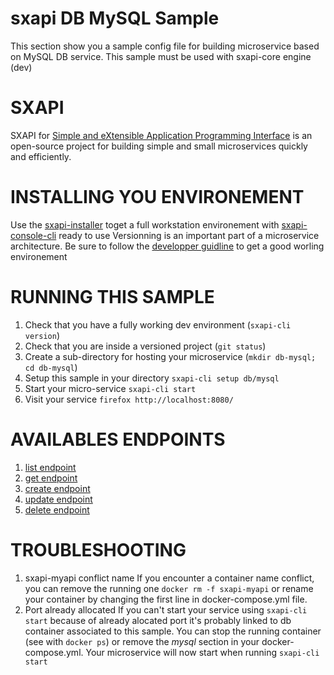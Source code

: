 # sxapi DB MySQL Sample

This section show you a sample config file for building microservice based on MySQL DB service. This sample must be used with sxapi-core engine (dev) 

SXAPI
=====
SXAPI for [Simple and eXtensible Application Programming Interface](https://github.com/startxfr/sxapi-core) 
is an open-source project for building simple and small microservices quickly and efficiently.

INSTALLING YOU ENVIRONEMENT
===========================
Use the [sxapi-installer](https://github.com/startxfr/sxapi-installer/blob/dev/README.md) toget a full workstation environement with 
[sxapi-console-cli](https://github.com/startxfr/sxapi-console/blob/dev/docs/2.CLI.md) ready to use
Versionning is an important part of a microservice architecture. Be sure to follow the [developper guidline](https://github.com/startxfr/sxapi-core/blob/master/docs/2.Develop.md) to get a good worling environement

RUNNING THIS SAMPLE
===================

1. Check that you have a fully working dev environment (```sxapi-cli version```)
2. Check that you are inside a versioned project (```git status```)
3. Create a sub-directory for hosting your microservice (```mkdir db-mysql; cd db-mysql```) 
4. Setup this sample in your directory ```sxapi-cli setup db/mysql```
5. Start your micro-service ```sxapi-cli start```
6. Visit your service ```firefox http://localhost:8080/```

AVAILABLES ENDPOINTS
====================

1. [list endpoint](https://github.com/startxfr/sxapi-core/blob/dev/docs/resources/mysql.md#list-endpoint)
2. [get endpoint](https://github.com/startxfr/sxapi-core/blob/dev/docs/resources/mysql.md#get-endpoint)
3. [create endpoint](https://github.com/startxfr/sxapi-core/blob/dev/docs/resources/mysql.md#create-endpoint)
4. [update endpoint](https://github.com/startxfr/sxapi-core/blob/dev/docs/resources/mysql.md#update-endpoint)
5. [delete endpoint](https://github.com/startxfr/sxapi-core/blob/dev/docs/resources/mysql.md#delete-endpoint)

TROUBLESHOOTING
===============

1. sxapi-myapi conflict name
   If you encounter a container name conflict, you can remove the running one ```docker rm -f sxapi-myapi``` or rename your container by changing the first line in docker-compose.yml file.
2. Port already allocated
   If you can't start your service using ```sxapi-cli start``` because of already alocated port it's probably linked to db container associated to this sample.
   You can stop the running container (see with ```docker ps```) or remove the *mysql* section in your docker-compose.yml. Your microservice will now start when running ```sxapi-cli start```
